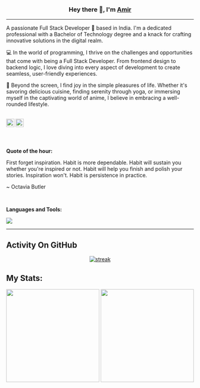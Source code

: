 <h3 align="center">Hey there 👋, I'm <a href="https://github.com/Amir1411">Amir</a></h3>

<hr/>

<p align="left">A passionate Full Stack Developer 🚀 based in India. I'm a dedicated professional with a Bachelor of Technology degree and a knack for crafting innovative solutions in the digital realm.</p>

<p align="left">💻 In the world of programming, I thrive on the challenges and opportunities that come with being a Full Stack Developer. From frontend design to backend logic, I love diving into every aspect of development to create seamless, user-friendly experiences.</p>

<p align="left">🌟 Beyond the screen, I find joy in the simple pleasures of life. Whether it's savoring delicious cuisine, finding serenity through yoga, or immersing myself in the captivating world of anime, I believe in embracing a well-rounded lifestyle.</p>

<br/>
<a href="https://www.linkedin.com/in/amir1411/">
  <img align="left" alt="LinkdeIN" width="22px" src="https://upload.wikimedia.org/wikipedia/commons/thumb/c/ca/LinkedIn_logo_initials.png/600px-LinkedIn_logo_initials.png" />
</a>
<a href="https://leetcode.com/user3321H/">
  <img align="left" alt="leetcode" width="22px" src="https://assets.leetcode.com/static_assets/public/images/LeetCode_logo_rvs.png" />
</a>
<br/>
<br/>

<pre>

</pre>

**Quote of the hour:**

First forget inspiration. Habit is more dependable. Habit will sustain you whether you're inspired or not. Habit will help you finish and polish your stories. Inspiration won't. Habit is persistence in practice.

~ Octavia Butler
<pre>

</pre>
**Languages and Tools:**  

<p align="left">
  <img src="https://skillicons.dev/icons?i=js,typescript,react,redux,express,nodejs,vscode,github,mongodb,mysql,css,html,tailwind,bootstrap,angular,vue,graphql,jest,npm,yarn,docker,kubernetes,rabbitmq,aws,ubuntu,linux,vite,webpack,babel,git,figma" />
</p>

<hr/>

## Activity On GitHub

<p align="center">
  <a href="https://github.com/Thinkright20">      
<img title="stats" alt="streak" src="https://github-readme-streak-stats.herokuapp.com/?user=Amir1411&theme=dark&hide_border=true&stroke=f53b3b"/>
</a> 
</p>

## My Stats:
<p align="center">
<img align="center" height="250px" src="https://github-readme-stats.vercel.app/api?username=Amir1411&hide_border=true&show_icons=true&count_private=true&theme=gruvbox&bg_color=151515">
<img align="center" height="250px" src="https://github-readme-stats.vercel.app/api/top-langs/?username=amir1411&hide_border=true&show_icons=true&theme=gruvbox&bg_color=151515" />
</p>
 
<br/>
      
